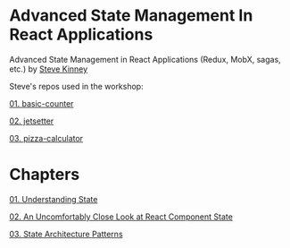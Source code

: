 # Advanced State Management In React Applications
Advanced State Management in React Applications (Redux, MobX, sagas, etc.) by [Steve Kinney](https://frontendmasters.com/workshops/advanced-state-management-in-react/)

Steve's repos used in the workshop: 

[01. basic-counter](https://github.com/stevekinney/basic-counter)

[02. jetsetter](https://github.com/stevekinney/jetsetter)

[03. pizza-calculator](https://github.com/stevekinney/pizza-calculator)

# Chapters
[01. Understanding State](https://github.com/xgirma/advanced-state-management-in-react-applications/tree/master/chapters/ch.01)

[02. An Uncomfortably Close Look at React Component State](https://github.com/xgirma/advanced-state-management-in-react-applications/tree/master/chapters/ch.02)

[03. State Architecture Patterns](https://github.com/xgirma/advanced-state-management-in-react-applications/tree/master/chapters/ch.03)
